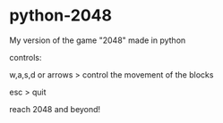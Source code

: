 # python-2048
My version of the game "2048" made in python

controls:

w,a,s,d or arrows > control the movement of the blocks

esc > quit

reach 2048 and beyond!
